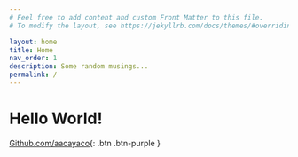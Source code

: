 ```yaml
---
# Feel free to add content and custom Front Matter to this file.
# To modify the layout, see https://jekyllrb.com/docs/themes/#overriding-theme-defaults

layout: home
title: Home
nav_order: 1
description: Some random musings...
permalink: /
---
```


# Hello World!
[Github.com/aacayaco](https://github.com/aacayaco){: .btn .btn-purple }